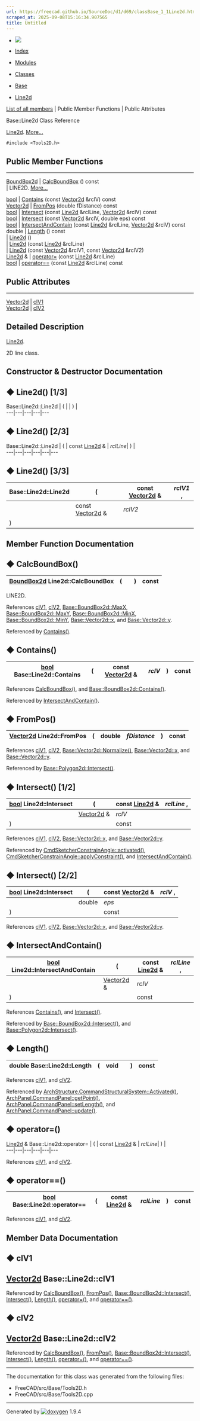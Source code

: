 ```yaml
---
url: https://freecad.github.io/SourceDoc/d1/d69/classBase_1_1Line2d.html
scraped_at: 2025-09-08T15:16:34.907565
title: Untitled
---
```


  * [ ![](https://www.freecad.org/svg/logo-freecad.svg) ](https://freecadweb.org "FreeCAD")
  * [Index](../../index.html "Index")
  * [Modules](../../modules.html "Modules list")
  * [Classes](../../annotated.html "Annotated list")

  * [Base](../../db/d07/namespaceBase.html)
  * [Line2d](../../d1/d69/classBase_1_1Line2d.html)

[List of all members](../../df/daf/classBase_1_1Line2d-members.html) | Public Member Functions | Public Attributes

Base::Line2d Class Reference

[Line2d](../../d1/d69/classBase_1_1Line2d.html "Line2d.").
[More...](../../d1/d69/classBase_1_1Line2d.html#details)

`#include <Tools2D.h>`

##  Public Member Functions  
  
---  
[BoundBox2d](../../de/db4/classBase_1_1BoundBox2d.html) | [CalcBoundBox](../../d1/d69/classBase_1_1Line2d.html#ac67a75e9c6476cbebed194d8e66c8516) () const  
| LINE2D.
[More...](../../d1/d69/classBase_1_1Line2d.html#ac67a75e9c6476cbebed194d8e66c8516)  
  
[bool](../../d9/db9/classbool.html) | [Contains](../../d1/d69/classBase_1_1Line2d.html#a6327c8680eb946c971868a31229cb959) (const [Vector2d](../../db/da7/classBase_1_1Vector2d.html) &rclV) const  
[Vector2d](../../db/da7/classBase_1_1Vector2d.html) | [FromPos](../../d1/d69/classBase_1_1Line2d.html#a6a9d25de5ddb351d022bc8c4baf4da94) (double fDistance) const  
[bool](../../d9/db9/classbool.html) | [Intersect](../../d1/d69/classBase_1_1Line2d.html#a6387b9d36d8bb717c7d643792e8fe3e7) (const [Line2d](../../d1/d69/classBase_1_1Line2d.html) &rclLine, [Vector2d](../../db/da7/classBase_1_1Vector2d.html) &rclV) const  
[bool](../../d9/db9/classbool.html) | [Intersect](../../d1/d69/classBase_1_1Line2d.html#a3f96fbfbd16be8fd36ad955a39bb22b7) (const [Vector2d](../../db/da7/classBase_1_1Vector2d.html) &rclV, double eps) const  
[bool](../../d9/db9/classbool.html) | [IntersectAndContain](../../d1/d69/classBase_1_1Line2d.html#afd22687bb810c2f174f65d1f96361bda) (const [Line2d](../../d1/d69/classBase_1_1Line2d.html) &rclLine, [Vector2d](../../db/da7/classBase_1_1Vector2d.html) &rclV) const  
double | [Length](../../d1/d69/classBase_1_1Line2d.html#a05f118183e69c67107e28cb3c1cf2d32) () const  
|
[Line2d](../../d1/d69/classBase_1_1Line2d.html#ae8e8dfa321874a11721fb4c5b30d6c0e)
()  
|
[Line2d](../../d1/d69/classBase_1_1Line2d.html#aea454401f5f915970077b569a06a72bb)
(const [Line2d](../../d1/d69/classBase_1_1Line2d.html) &rclLine)  
|
[Line2d](../../d1/d69/classBase_1_1Line2d.html#a14beefbeb2e34e2a45dc7f7b04dfd5a1)
(const [Vector2d](../../db/da7/classBase_1_1Vector2d.html) &rclV1, const
[Vector2d](../../db/da7/classBase_1_1Vector2d.html) &rclV2)  
[Line2d](../../d1/d69/classBase_1_1Line2d.html) & | [operator=](../../d1/d69/classBase_1_1Line2d.html#afa8d881f3da0bdba2018bf5c9a90141a) (const [Line2d](../../d1/d69/classBase_1_1Line2d.html) &rclLine)  
[bool](../../d9/db9/classbool.html) | [operator==](../../d1/d69/classBase_1_1Line2d.html#ada100bf87ca5ee882fb48219e886246d) (const [Line2d](../../d1/d69/classBase_1_1Line2d.html) &rclLine) const  
  
##  Public Attributes  
  
---  
[Vector2d](../../db/da7/classBase_1_1Vector2d.html) | [clV1](../../d1/d69/classBase_1_1Line2d.html#a10884a03dec4bc93c74ab8ad7c2b3d60)  
[Vector2d](../../db/da7/classBase_1_1Vector2d.html) | [clV2](../../d1/d69/classBase_1_1Line2d.html#ae368828e435ebf6acc77c1cf10cd09ce)  
  
## Detailed Description

[Line2d](../../d1/d69/classBase_1_1Line2d.html "Line2d.").

2D line class.

## Constructor & Destructor Documentation

## ◆ Line2d() [1/3]

Base::Line2d::Line2d  | ( | | ) |   
---|---|---|---|---  
  
## ◆ Line2d() [2/3]

Base::Line2d::Line2d  | ( | const [Line2d](../../d1/d69/classBase_1_1Line2d.html) & | _rclLine_| ) |   
---|---|---|---|---|---  
  
## ◆ Line2d() [3/3]

Base::Line2d::Line2d  | ( | const [Vector2d](../../db/da7/classBase_1_1Vector2d.html) & | _rclV1_ ,   
---|---|---|---  
|  | const [Vector2d](../../db/da7/classBase_1_1Vector2d.html) & | _rclV2_  
| ) | |   
  
## Member Function Documentation

## ◆ CalcBoundBox()

[BoundBox2d](../../de/db4/classBase_1_1BoundBox2d.html) Line2d::CalcBoundBox  | ( | | ) |  const  
---|---|---|---|---  
  
LINE2D.

References
[clV1](../../d1/d69/classBase_1_1Line2d.html#a10884a03dec4bc93c74ab8ad7c2b3d60),
[clV2](../../d1/d69/classBase_1_1Line2d.html#ae368828e435ebf6acc77c1cf10cd09ce),
[Base::BoundBox2d::MaxX](../../de/db4/classBase_1_1BoundBox2d.html#a945cf6dbf19794fadf57611c743d4af1),
[Base::BoundBox2d::MaxY](../../de/db4/classBase_1_1BoundBox2d.html#a16e40b1b2005f47d75fba6802dcd8f80),
[Base::BoundBox2d::MinX](../../de/db4/classBase_1_1BoundBox2d.html#a463231b777b4ac6a329167866d054d36),
[Base::BoundBox2d::MinY](../../de/db4/classBase_1_1BoundBox2d.html#acd6ec6a1cc10a691503379e335a24133),
[Base::Vector2d::x](../../db/da7/classBase_1_1Vector2d.html#a3315b37d53044b7356de30337675eb59),
and
[Base::Vector2d::y](../../db/da7/classBase_1_1Vector2d.html#a939f494d2b0c0395a9003e30d4c07887).

Referenced by
[Contains()](../../d1/d69/classBase_1_1Line2d.html#a6327c8680eb946c971868a31229cb959).

## ◆ Contains()

[bool](../../d9/db9/classbool.html) Base::Line2d::Contains  | ( | const [Vector2d](../../db/da7/classBase_1_1Vector2d.html) & | _rclV_| ) |  const  
---|---|---|---|---|---  
  
References
[CalcBoundBox()](../../d1/d69/classBase_1_1Line2d.html#ac67a75e9c6476cbebed194d8e66c8516),
and
[Base::BoundBox2d::Contains()](../../de/db4/classBase_1_1BoundBox2d.html#afb5c026976e2e965c7dbd4ef4e95c5b9).

Referenced by
[IntersectAndContain()](../../d1/d69/classBase_1_1Line2d.html#afd22687bb810c2f174f65d1f96361bda).

## ◆ FromPos()

[Vector2d](../../db/da7/classBase_1_1Vector2d.html) Line2d::FromPos  | ( | double  | _fDistance_| ) |  const  
---|---|---|---|---|---  
  
References
[clV1](../../d1/d69/classBase_1_1Line2d.html#a10884a03dec4bc93c74ab8ad7c2b3d60),
[clV2](../../d1/d69/classBase_1_1Line2d.html#ae368828e435ebf6acc77c1cf10cd09ce),
[Base::Vector2d::Normalize()](../../db/da7/classBase_1_1Vector2d.html#ad86e1f342407f62d1eb78bfd5b112ec6),
[Base::Vector2d::x](../../db/da7/classBase_1_1Vector2d.html#a3315b37d53044b7356de30337675eb59),
and
[Base::Vector2d::y](../../db/da7/classBase_1_1Vector2d.html#a939f494d2b0c0395a9003e30d4c07887).

Referenced by
[Base::Polygon2d::Intersect()](../../d0/dfa/classBase_1_1Polygon2d.html#aac2ae89f2f12433cbd3666ba40f5a4ce).

## ◆ Intersect() [1/2]

[bool](../../d9/db9/classbool.html) Line2d::Intersect  | ( | const [Line2d](../../d1/d69/classBase_1_1Line2d.html) & | _rclLine_ ,   
---|---|---|---  
|  | [Vector2d](../../db/da7/classBase_1_1Vector2d.html) & | _rclV_  
| ) | |  const  
  
References
[clV1](../../d1/d69/classBase_1_1Line2d.html#a10884a03dec4bc93c74ab8ad7c2b3d60),
[clV2](../../d1/d69/classBase_1_1Line2d.html#ae368828e435ebf6acc77c1cf10cd09ce),
[Base::Vector2d::x](../../db/da7/classBase_1_1Vector2d.html#a3315b37d53044b7356de30337675eb59),
and
[Base::Vector2d::y](../../db/da7/classBase_1_1Vector2d.html#a939f494d2b0c0395a9003e30d4c07887).

Referenced by
[CmdSketcherConstrainAngle::activated()](../../dc/dd6/classCmdSketcherConstrainAngle.html#a0d48a74c0960a5a240c1a39137f070a3),
[CmdSketcherConstrainAngle::applyConstraint()](../../dc/dd6/classCmdSketcherConstrainAngle.html#a5602881a59f6c0a0a83a30641560aeb7),
and
[IntersectAndContain()](../../d1/d69/classBase_1_1Line2d.html#afd22687bb810c2f174f65d1f96361bda).

## ◆ Intersect() [2/2]

[bool](../../d9/db9/classbool.html) Line2d::Intersect  | ( | const [Vector2d](../../db/da7/classBase_1_1Vector2d.html) & | _rclV_ ,   
---|---|---|---  
|  | double  | _eps_  
| ) | |  const  
  
References
[clV1](../../d1/d69/classBase_1_1Line2d.html#a10884a03dec4bc93c74ab8ad7c2b3d60),
[clV2](../../d1/d69/classBase_1_1Line2d.html#ae368828e435ebf6acc77c1cf10cd09ce),
[Base::Vector2d::x](../../db/da7/classBase_1_1Vector2d.html#a3315b37d53044b7356de30337675eb59),
and
[Base::Vector2d::y](../../db/da7/classBase_1_1Vector2d.html#a939f494d2b0c0395a9003e30d4c07887).

## ◆ IntersectAndContain()

[bool](../../d9/db9/classbool.html) Line2d::IntersectAndContain  | ( | const [Line2d](../../d1/d69/classBase_1_1Line2d.html) & | _rclLine_ ,   
---|---|---|---  
|  | [Vector2d](../../db/da7/classBase_1_1Vector2d.html) & | _rclV_  
| ) | |  const  
  
References
[Contains()](../../d1/d69/classBase_1_1Line2d.html#a6327c8680eb946c971868a31229cb959),
and
[Intersect()](../../d1/d69/classBase_1_1Line2d.html#a6387b9d36d8bb717c7d643792e8fe3e7).

Referenced by
[Base::BoundBox2d::Intersect()](../../de/db4/classBase_1_1BoundBox2d.html#a2bdb07ef91c340dc5fd1f4371f1e1329),
and
[Base::Polygon2d::Intersect()](../../d0/dfa/classBase_1_1Polygon2d.html#aac2ae89f2f12433cbd3666ba40f5a4ce).

## ◆ Length()

double Base::Line2d::Length  | ( | void  | | ) |  const  
---|---|---|---|---|---  
  
References
[clV1](../../d1/d69/classBase_1_1Line2d.html#a10884a03dec4bc93c74ab8ad7c2b3d60),
and
[clV2](../../d1/d69/classBase_1_1Line2d.html#ae368828e435ebf6acc77c1cf10cd09ce).

Referenced by
[ArchStructure.CommandStructuralSystem::Activated()](../../d7/da2/classArchStructure_1_1CommandStructuralSystem.html#ad9fb6a22ed31e00ef9c24c49d987d59c),
[ArchPanel.CommandPanel::getPoint()](../../d9/d86/classArchPanel_1_1CommandPanel.html#ad968284b7adc2bee10d76a20c1a4c7fb),
[ArchPanel.CommandPanel::setLength()](../../d9/d86/classArchPanel_1_1CommandPanel.html#a324c9bdbfec0dd8eacfb7d0cea302998),
and
[ArchPanel.CommandPanel::update()](../../d9/d86/classArchPanel_1_1CommandPanel.html#a2e34ede3be08f250ec800823ef76df1c).

## ◆ operator=()

[Line2d](../../d1/d69/classBase_1_1Line2d.html) & Base::Line2d::operator=  | ( | const [Line2d](../../d1/d69/classBase_1_1Line2d.html) & | _rclLine_| ) |   
---|---|---|---|---|---  
  
References
[clV1](../../d1/d69/classBase_1_1Line2d.html#a10884a03dec4bc93c74ab8ad7c2b3d60),
and
[clV2](../../d1/d69/classBase_1_1Line2d.html#ae368828e435ebf6acc77c1cf10cd09ce).

## ◆ operator==()

[bool](../../d9/db9/classbool.html) Base::Line2d::operator==  | ( | const [Line2d](../../d1/d69/classBase_1_1Line2d.html) & | _rclLine_| ) |  const  
---|---|---|---|---|---  
  
References
[clV1](../../d1/d69/classBase_1_1Line2d.html#a10884a03dec4bc93c74ab8ad7c2b3d60),
and
[clV2](../../d1/d69/classBase_1_1Line2d.html#ae368828e435ebf6acc77c1cf10cd09ce).

## Member Data Documentation

## ◆ clV1

[Vector2d](../../db/da7/classBase_1_1Vector2d.html) Base::Line2d::clV1  
---  
  
Referenced by
[CalcBoundBox()](../../d1/d69/classBase_1_1Line2d.html#ac67a75e9c6476cbebed194d8e66c8516),
[FromPos()](../../d1/d69/classBase_1_1Line2d.html#a6a9d25de5ddb351d022bc8c4baf4da94),
[Base::BoundBox2d::Intersect()](../../de/db4/classBase_1_1BoundBox2d.html#a2bdb07ef91c340dc5fd1f4371f1e1329),
[Intersect()](../../d1/d69/classBase_1_1Line2d.html#a6387b9d36d8bb717c7d643792e8fe3e7),
[Length()](../../d1/d69/classBase_1_1Line2d.html#a05f118183e69c67107e28cb3c1cf2d32),
[operator=()](../../d1/d69/classBase_1_1Line2d.html#afa8d881f3da0bdba2018bf5c9a90141a),
and
[operator==()](../../d1/d69/classBase_1_1Line2d.html#ada100bf87ca5ee882fb48219e886246d).

## ◆ clV2

[Vector2d](../../db/da7/classBase_1_1Vector2d.html) Base::Line2d::clV2  
---  
  
Referenced by
[CalcBoundBox()](../../d1/d69/classBase_1_1Line2d.html#ac67a75e9c6476cbebed194d8e66c8516),
[FromPos()](../../d1/d69/classBase_1_1Line2d.html#a6a9d25de5ddb351d022bc8c4baf4da94),
[Base::BoundBox2d::Intersect()](../../de/db4/classBase_1_1BoundBox2d.html#a2bdb07ef91c340dc5fd1f4371f1e1329),
[Intersect()](../../d1/d69/classBase_1_1Line2d.html#a6387b9d36d8bb717c7d643792e8fe3e7),
[Length()](../../d1/d69/classBase_1_1Line2d.html#a05f118183e69c67107e28cb3c1cf2d32),
[operator=()](../../d1/d69/classBase_1_1Line2d.html#afa8d881f3da0bdba2018bf5c9a90141a),
and
[operator==()](../../d1/d69/classBase_1_1Line2d.html#ada100bf87ca5ee882fb48219e886246d).

* * *

The documentation for this class was generated from the following files:

  * FreeCAD/src/Base/Tools2D.h
  * FreeCAD/src/Base/Tools2D.cpp

* * *

Generated by
[![doxygen](../../doxygen.svg)](https://www.doxygen.org/index.html) 1.9.4

